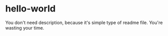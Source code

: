 # hello-world
You don't need description, because it's simple type of readme file. You're wasting your time.
